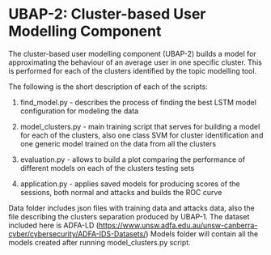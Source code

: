 # UBAP-2: Cluster-based User Modelling Component

The cluster-based user modelling component (UBAP-2) builds a model for approximating the behaviour of an average user in one specific cluster. This is performed for each of the clusters identified by the topic modelling tool. 

The following is the short description of each of the scripts:

1. find_model.py - describes the process of finding the best LSTM model configuration for modeling the data

2. model_clusters.py - main training script that serves for building a model for each of the clusters, also one class SVM for cluster identification and one generic model trained on the data from all the clusters

3. evaluation.py - allows to build a plot comparing the performance of different models on each of the clusters testing sets

4. application.py - applies saved models for producing scores of the sessions, both normal and attacks and builds the ROC curve

Data folder includes json files with training data and attacks data, also the file describing the clusters separation produced by UBAP-1. The dataset included here is ADFA-LD (https://www.unsw.adfa.edu.au/unsw-canberra-cyber/cybersecurity/ADFA-IDS-Datasets/)
Models folder will contain all the models created after running model_clusters.py script.
